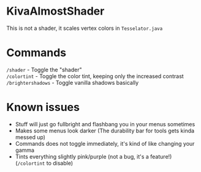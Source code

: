# KivaAlmostShader
This is not a shader, it scales vertex colors in `Tesselator.java`

# Commands
`/shader` - Toggle the "shader"\
`/colortint` - Toggle the color tint, keeping only the increased contrast\
`/brightershadows` - Toggle vanilla shadows basically

# Known issues
- Stuff will just go fullbright and flashbang you in your menus sometimes
- Makes some menus look darker (The durability bar for tools gets kinda messed up)
- Commands does not toggle immediately, it's kind of like changing your gamma
- Tints everything slightly pink/purple (not a bug, it's a feature!) (`/colortint` to disable)
